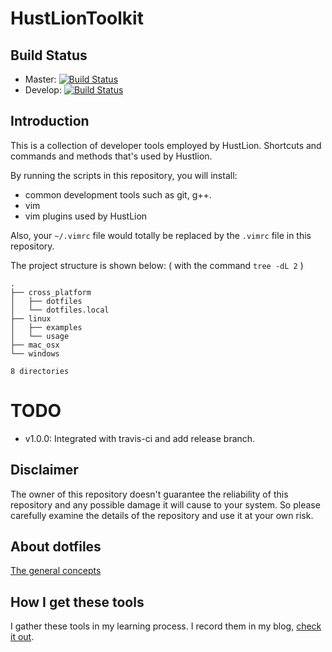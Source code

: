 # HustLionToolkit
## Build Status
* Master:   [![Build Status](https://travis-ci.org/HustLion/HustLionToolkit.svg?branch=master)](https://travis-ci.org/HustLion/HustLionToolkit)
* Develop:  [![Build Status](https://travis-ci.org/HustLion/HustLionToolkit.svg?branch=develop)](https://travis-ci.org/HustLion/HustLionToolkit)

## Introduction

This is a collection of developer tools employed by HustLion. Shortcuts and commands and methods that's used by Hustlion.

By running the scripts in this repository, you will install:

* common development tools such as git, g++. 
* vim
* vim plugins used by HustLion

Also, your `~/.vimrc` file would totally be replaced by the `.vimrc` file in this repository.

The project structure is shown below: 
( with the command `tree -dL 2` )
```
.
├── cross_platform
│   ├── dotfiles
│   └── dotfiles.local
├── linux
│   ├── examples
│   └── usage
├── mac_osx
└── windows

8 directories
```

# TODO
* v1.0.0: Integrated with travis-ci and add release branch.

## Disclaimer
The owner of this repository doesn't guarantee the reliability of this repository and any possible damage it will cause to your system. So please carefully examine the details of the repository and use it at your own risk. 


## About dotfiles
[The general concepts](http://zachholman.com/2010/08/dotfiles-are-meant-to-be-forked/)

## How I get these tools
I gather these tools in my learning process. I record them in my blog, [check it out](http://hustlion.github.io/).



